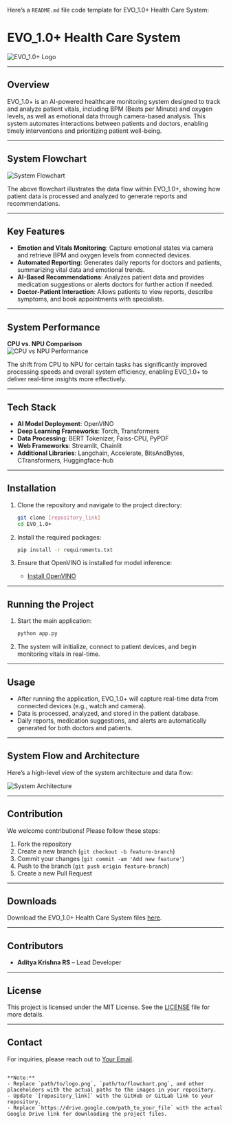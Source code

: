 Here’s a `README.md` file code template for EVO_1.0+ Health Care System:


# EVO_1.0+ Health Care System

![EVO_1.0+ Logo](path/to/logo.png)

---

## Overview

EVO_1.0+ is an AI-powered healthcare monitoring system designed to track and analyze patient vitals, including BPM (Beats per Minute) and oxygen levels, as well as emotional data through camera-based analysis. This system automates interactions between patients and doctors, enabling timely interventions and prioritizing patient well-being.

---

## System Flowchart

![System Flowchart](path/to/flowchart.png)

The above flowchart illustrates the data flow within EVO_1.0+, showing how patient data is processed and analyzed to generate reports and recommendations.

---

## Key Features

- **Emotion and Vitals Monitoring**: Capture emotional states via camera and retrieve BPM and oxygen levels from connected devices.
- **Automated Reporting**: Generates daily reports for doctors and patients, summarizing vital data and emotional trends.
- **AI-Based Recommendations**: Analyzes patient data and provides medication suggestions or alerts doctors for further action if needed.
- **Doctor-Patient Interaction**: Allows patients to view reports, describe symptoms, and book appointments with specialists.

---

## System Performance

**CPU vs. NPU Comparison**  
![CPU vs NPU Performance](path/to/performance_comparison.png)

The shift from CPU to NPU for certain tasks has significantly improved processing speeds and overall system efficiency, enabling EVO_1.0+ to deliver real-time insights more effectively.

---

## Tech Stack

- **AI Model Deployment**: OpenVINO
- **Deep Learning Frameworks**: Torch, Transformers
- **Data Processing**: BERT Tokenizer, Faiss-CPU, PyPDF
- **Web Frameworks**: Streamlit, Chainlit
- **Additional Libraries**: Langchain, Accelerate, BitsAndBytes, CTransformers, Huggingface-hub

---

## Installation

1. Clone the repository and navigate to the project directory:
   ```bash
   git clone [repository_link]
   cd EVO_1.0+
   ```

2. Install the required packages:
   ```bash
   pip install -r requirements.txt
   ```

3. Ensure that OpenVINO is installed for model inference:
   - [Install OpenVINO](https://docs.openvino.ai/latest/openvino_docs_install_guides_installing_openvino.html)

---

## Running the Project

1. Start the main application:
   ```bash
   python app.py
   ```

2. The system will initialize, connect to patient devices, and begin monitoring vitals in real-time.

---

## Usage

- After running the application, EVO_1.0+ will capture real-time data from connected devices (e.g., watch and camera).
- Data is processed, analyzed, and stored in the patient database.
- Daily reports, medication suggestions, and alerts are automatically generated for both doctors and patients.

---

## System Flow and Architecture

Here’s a high-level view of the system architecture and data flow:

![System Architecture](path/to/architecture_diagram.png)

---

## Contribution

We welcome contributions! Please follow these steps:

1. Fork the repository
2. Create a new branch (`git checkout -b feature-branch`)
3. Commit your changes (`git commit -am 'Add new feature'`)
4. Push to the branch (`git push origin feature-branch`)
5. Create a new Pull Request

---

## Downloads

Download the EVO_1.0+ Health Care System files [here](https://drive.google.com/path_to_your_file).

---

## Contributors

- **Aditya Krishna RS** – Lead Developer

---

## License

This project is licensed under the MIT License. See the [LICENSE](LICENSE) file for more details.

---

## Contact

For inquiries, please reach out to [Your Email](mailto:youremail@example.com).

```

**Note:**
- Replace `path/to/logo.png`, `path/to/flowchart.png`, and other placeholders with the actual paths to the images in your repository.
- Update `[repository_link]` with the GitHub or GitLab link to your repository.
- Replace `https://drive.google.com/path_to_your_file` with the actual Google Drive link for downloading the project files.
